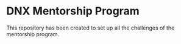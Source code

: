 # DNX Mentorship Program

This repository has been created to set up all the challenges of the mentorship program.
